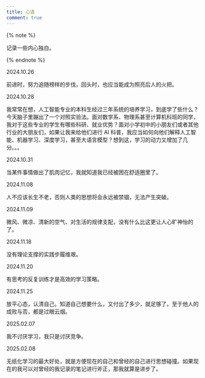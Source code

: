 ```yaml
---
title: 心语
comment: true
---
```


<div class="markdown-body">
{% note %}

记录一些内心独白。

{% endnote %}

2024.10.26

前进时，努力追随榜样的步伐，回头时，也应当能成为照亮后人的火把。

2024.10.28

我常常在想，人工智能专业的本科生经过三年系统的培养学习，到底学了些什么？今天脑子里蹦出了一个对照实验法。面对数学系、物理系甚至计算机科班的同学，我对于这些专业的学生有哪些科研、就业优势？面对小学初中的小朋友们或者其他行业的大朋友们，如果让我来给他们进行 AI 科普，我应当如何向他们解释人工智能、机器学习、深度学习，甚至大语言模型？想到这，学习的动力又增加了几分。。。

2024.10.31

当某件事情做出了肌肉记忆，我就知道我已经被困在舒适圈里了。

2024.11.08

人不应该长生不老，否则人类的思想将会永远被禁锢，无法产生突破。

2024.11.09

微风、微凉、清新的空气、对生活的规律支配，没有什么比这更让人心旷神怡的了。

2024.11.18

没有理论支撑的实践步履维艰。

2024.11.20

有思考的反复训练才是高效的学习策略。

2024.11.25

放平心态，认清自己。知道自己想要什么，又付出了多少，就足够了。至于他人的成败与否，都是过眼云烟。

2025.02.07

我不讨厌学习，我只是讨厌竞争。

2025.02.08

无纸化学习的最大好处，就是方便现在的自己和曾经的自己进行思想碰撞。如果现在的我可以对曾经的我记录的笔记进行斧正，那我就算是进步了。

</div>